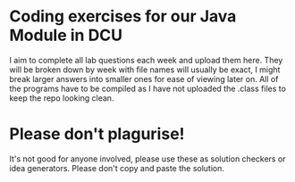 # Coding exercises for our Java Module in DCU
I aim to complete all lab questions each week and upload them here.
They will be broken down by week with file names will usually be exact, I might break larger answers into smaller ones for ease of viewing later on.
All of the programs have to be compiled as I have not uploaded the .class files to keep the repo looking clean.
# Please don't plagurise! 
It's not good for anyone involved, please use these as solution checkers or idea generators. Please don't copy and paste the solution.
